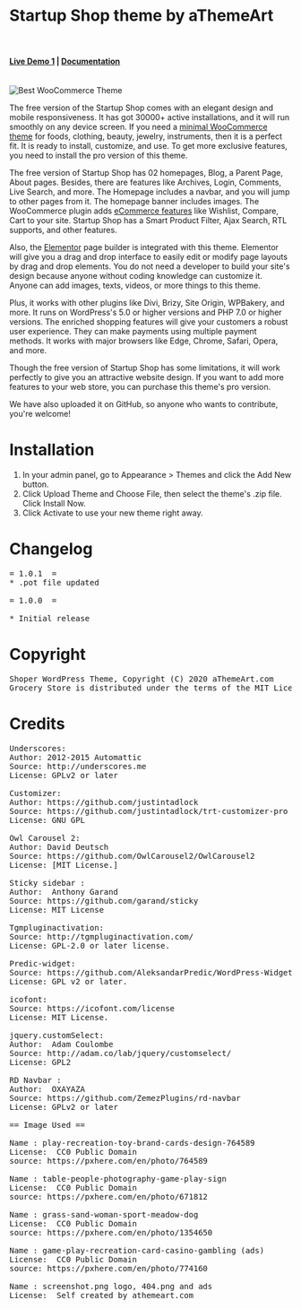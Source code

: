 Startup Shop theme by aThemeArt
========================================

<br/>
<h4><a href="https://athemeart.dev/wp/startup/demo-1/" target="_blank">Live Demo 1</a>  |   
<a href="https://docs.athemeart.com/docs/startup-shop-user-guide/theme-installation/" target="_blank">Documentation</a> </h4>
<br/>

<img src="https://athemeart.com/wp-content/uploads/edd/2021/08/dribbble.png" alt="Best WooCommerce Theme">

The free version of the Startup Shop comes with an elegant design and mobile responsiveness. It has got 30000+ active installations, and it will run smoothly on any device screen. If you need a <a href="https://athemeart.com/downloads/startup-shop/">minimal WooCommerce theme</a>  for foods, clothing, beauty, jewelry, instruments, then it is a perfect fit. It is ready to install, customize, and use. To get more exclusive features, you need to install the pro version of this theme.

The free version of Startup Shop has 02 homepages, Blog, a Parent Page, About pages. Besides, there are features like Archives, Login, Comments, Live Search, and more. The Homepage includes a navbar, and you will jump to other pages from it. The homepage banner includes images. The WooCommerce plugin adds <a href="https://edatastyle.com/startup-shop-by-athemeart/">eCommerce features</a> like Wishlist, Compare, Cart to your site. Startup Shop has a Smart Product Filter, Ajax Search, RTL supports, and other features.

Also, the <a href="https://elementor.com/blog/what-is-elementor-for-wordpress/">Elementor</a> page builder is integrated with this theme. Elementor will give you a drag and drop interface to easily edit or modify page layouts by drag and drop elements. You do not need a developer to build your site's design because anyone without coding knowledge can customize it. Anyone can add images, texts, videos, or more things to this theme.  

Plus, it works with other plugins like Divi, Brizy, Site Origin, WPBakery, and more. It runs on WordPress's 5.0 or higher versions and PHP 7.0 or higher versions. The enriched shopping features will give your customers a robust user experience. They can make payments using multiple payment methods. It works with major browsers like Edge, Chrome, Safari, Opera, and more.

Though the free version of Startup Shop has some limitations, it will work perfectly to give you an attractive website design. If you want to add more features to your web store, you can purchase this theme's pro version. 

We have also uploaded it on GitHub, so anyone who wants to contribute, you're welcome!




Installation 
========================================
1. In your admin panel, go to Appearance > Themes and click the Add New button.
2. Click Upload Theme and Choose File, then select the theme's .zip file. Click Install Now.
3. Click Activate to use your new theme right away.



Changelog
========================================
<pre>
= 1.0.1  =
* .pot file updated

= 1.0.0  =

* Initial release
</pre>


Copyright
========================================
<pre>
Shoper WordPress Theme, Copyright (C) 2020 aThemeArt.com
Grocery Store is distributed under the terms of the MIT License 
</pre>



Credits 
========================================


<pre>
Underscores:
Author: 2012-2015 Automattic
Source: http://underscores.me
License: GPLv2 or later

Customizer:
Author: https://github.com/justintadlock
Source: https://github.com/justintadlock/trt-customizer-pro
License: GNU GPL

Owl Carousel 2:
Author: David Deutsch
Source: https://github.com/OwlCarousel2/OwlCarousel2
License: [MIT License.]

Sticky sidebar :
Author:  Anthony Garand    
Source: https://github.com/garand/sticky
License: MIT License

Tgmpluginactivation:
Source: http://tgmpluginactivation.com/
License: GPL-2.0 or later license.

Predic-widget:
Source: https://github.com/AleksandarPredic/WordPress-Widget-Builder/blob/master/README.md
License: GPL v2 or later.

icofont:
Source: https://icofont.com/license
License: MIT License.

jquery.customSelect:
Author:  Adam Coulombe    
Source: http://adam.co/lab/jquery/customselect/
License: GPL2

RD Navbar :
Author:  OXAYAZA    
Source: https://github.com/ZemezPlugins/rd-navbar
License: GPLv2 or later

== Image Used ==

Name : play-recreation-toy-brand-cards-design-764589
License:  CC0 Public Domain 
source: https://pxhere.com/en/photo/764589

Name : table-people-photography-game-play-sign
License:  CC0 Public Domain 
source: https://pxhere.com/en/photo/671812

Name : grass-sand-woman-sport-meadow-dog
License:  CC0 Public Domain 
source: https://pxhere.com/en/photo/1354650

Name : game-play-recreation-card-casino-gambling (ads)
License:  CC0 Public Domain 
source: https://pxhere.com/en/photo/774160

Name : screenshot.png logo, 404.png and ads
License:  Self created by athemeart.com 


</pre>
